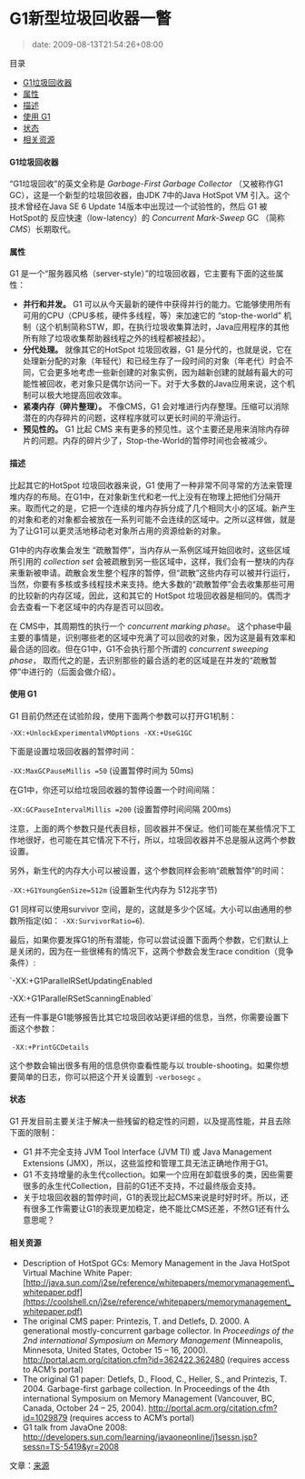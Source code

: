 # G1新型垃圾回收器一瞥
>date: 2009-08-13T21:54:26+08:00





目录



* [G1垃圾回收器](#G1%E5%9E%83%E5%9C%BE%E5%9B%9E%E6%94%B6%E5%99%A8 "G1垃圾回收器")
* [属性](#%E5%B1%9E%E6%80%A7 "属性")
* [描述](#%E6%8F%8F%E8%BF%B0 "描述")
* [使用 G1](#%E4%BD%BF%E7%94%A8_G1 "使用 G1")
* [状态](#%E7%8A%B6%E6%80%81 "状态")
* [相关资源](#%E7%9B%B8%E5%85%B3%E8%B5%84%E6%BA%90 "相关资源")

#### G1垃圾回收器


“G1垃圾回收”的英文全称是 *Garbage-First Garbage Collector* （又被称作G1 GC），这是一个新型的垃圾回收器，由JDK 7中的Java HotSpot VM 引入。这个技术曾经在Java SE 6 Update 14版本中出现过一个试验性的，然后 G1 被 HotSpot的 反应快速（low-latency）的 *Concurrent Mark-Sweep* GC （简称 *CMS*）长期取代。


#### 属性


G1 是一个“服务器风格（server-style）”的垃圾回收器，它主要有下面的这些属性：



* **并行和并发。** G1 可以从今天最新的硬件中获得并行的能力。它能够使用所有可用的CPU（CPU多核，硬件多线程，等）来加速它的 “stop-the-world” 机制（这个机制简称STW，即，在执行垃圾收集算法时，Java应用程序的其他所有除了垃圾收集帮助器线程之外的线程都被挂起）。
* **分代处理。** 就像其它的HotSpot 垃圾回收器，G1 是分代的，也就是说，它在处理新分配的对象（年轻代）和已经生存了一段时间的对象（年老代）时会不同，它会更多地考虑一些新创建的对象实例，因为越新创建的就越有最大的可能性被回收，老对象只是偶尔访问一下。对于大多数的Java应用来说，这个机制可以极大地提高回收效率。
* **紧凑内存（碎片整理）。** 不像CMS，G1 会对堆进行内存整理。压缩可以消除潜在的内存碎片的问题，这样程序就可以更长时间的平滑运行。
* **预见性的。** G1 比起 CMS 来有更多的预见性。这个主要还是用来消除内存碎片的问题。内存的碎片少了，Stop-the-World的暂停时间也会被减少。


#### 描述


比起其它的HotSpot 垃圾回收器来说，G1 使用了一种非常不同寻常的方法来管理堆内存的布局。在G1中，在对象新生代和老一代上没有在物理上把他们分隔开来。取而代之的是，它把一个连续的堆内存拆分成了几个相同大小的区域。新产生的对象和老的对象都会被放在一系列可能不会连续的区域中。之所以这样做，就是为了让G1可以更灵活地移动老对象所占用的资源给新的对象。


G1中的内存收集会发生 “疏散暂停”，当内存从一系例区域开始回收时，这些区域所引用的 *collection set* 会被疏散到另一些区域中，这样，我们会有一整块的内存来重新被申请。疏散会发生整个程序的暂停，但“疏散”这些内存可以被并行运行，当然，你要有多核或多线程技术来支持。绝大多数的“疏散暂停”会去收集那些可用的比较新的内存区域，因此，这和其它的 HotSpot 垃圾回收器是相同的。偶而才会去查看一下老区域中的内存是否可以回收。


在 CMS中，其周期性的执行一个 *concurrent marking phase*。 这个phase中最主要的事情是，识别哪些老的区域中充满了可以回收的对象，因为这是最有效率和最合适的回收。但在G1中，G1不会执行那个所谓的 *concurrent sweeping phase*， 取而代之的是，去识别那些的最合适的老的区域是在并发的“疏散暂停”中进行的（后面会做介绍）。


#### 使用 G1


G1 目前仍然还在试验阶段，使用下面两个参数可以打开G1机制：


`-XX:+UnlockExperimentalVMOptions -XX:+UseG1GC`


下面是设置垃圾回收器的暂停时间：


`-XX:MaxGCPauseMillis =50` (设置暂停时间为 50ms)


在G1中，你还可以给垃圾回收器的暂停设置一个时间间隔：


`-XX:GCPauseIntervalMillis =200` (设置暂停时间间隔 200ms)


注意，上面的两个参数只是代表目标，回收器并不保证。他们可能在某些情况下工作地很好，也可能在其它情况下不行，所以，垃圾回收器并不总是服从这两个参数设置。


另外，新生代的内存大小可以被设置，这个参数同样会影响“疏散暂停”的时间：


`-XX:+G1YoungGenSize=512m` (设置新生代内存为 512兆字节)


G1 同样可以使用survivor 空间，是的，这就是多少个区域。大小可以由通用的参数所指定(如： `-XX:SurvivorRatio=6`).


最后，如果你要发挥G1的所有潜能，你可以尝试设置下面两个参数，它们默认上是关闭的，因为在一些很稀有的情况下，这两个参数会发生race condition（竞争条件）:


`-XX:+G1ParallelRSetUpdatingEnabled  

-XX:+G1ParallelRSetScanningEnabled`


还有一件事是G1能够报告比其它垃圾回收站更详细的信息，当然，你需要设置下面这个参数：


 `-XX:+PrintGCDetails`


这个参数会输出很多有用的信息供你查看性能与以 trouble-shooting。如果你想要简单的日志，你可以把这个开关设置到 `-verbosegc` 。


#### 状态


G1 开发目前主要关注于解决一些残留的稳定性的问题，以及提高性能，并且去除下面的限制：


* G1 并不完全支持 JVM Tool Interface (JVM TI) 或 Java Management Extensions (JMX)，所以，这些监控和管理工具无法正确地作用于G1。
* G1 不支持增量的永生代collection。如果一个应用在卸载很多的类，因些需要很多的永生代Collection，目前的G1还不支持，不过最终版会支持。
* 关于垃圾回收器的暂停时间，G1的表现比起CMS来说是时好时坏。所以，还有很多工作需要让G1的表现更加稳定，绝不能比CMS还差，不然G1还有什么意思呢？


#### 相关资源


* Description of HotSpot GCs: Memory Management in the Java HotSpot Virtual Machine White Paper: [http://java.sun.com/j2se/reference/whitepapers/memorymanagement\_whitepaper.pdf](https://coolshell.cn/j2se/reference/whitepapers/memorymanagement_whitepaper.pdf)
* The original CMS paper: Printezis, T. and Detlefs, D. 2000. A generational mostly-concurrent garbage collector. In *Proceedings of the 2nd international Symposium on Memory Management* (Minneapolis, Minnesota, United States, October 15 – 16, 2000). <http://portal.acm.org/citation.cfm?id=362422.362480> (requires access to ACM’s portal)
* The original G1 paper: Detlefs, D., Flood, C., Heller, S., and Printezis, T. 2004. Garbage-first garbage collection. In Proceedings of the 4th international Symposium on Memory Management (Vancouver, BC, Canada, October 24 – 25, 2004). <http://portal.acm.org/citation.cfm?id=1029879> (requires access to ACM’s portal)
* G1 talk from JavaOne 2008: <http://developers.sun.com/learning/javaoneonline/j1sessn.jsp?sessn=TS-5419&yr=2008>


文章：[来源](http://java.sun.com/javase/technologies/hotspot/gc/g1_intro.jsp)



